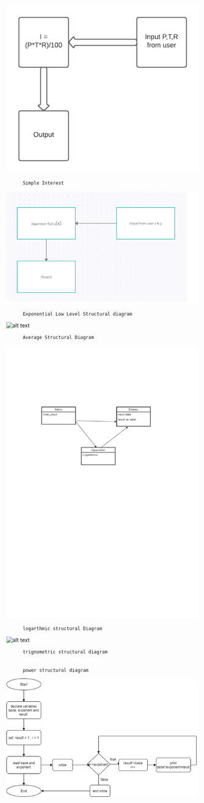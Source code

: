 ![alt text](https://github.com/99003512/SDLC_Calculator/blob/main/Architecture/Structural%20Diagrams/simple_intrestS.png)

          Simple Interest

![alt text](https://github.com/99003512/SDLC_Calculator/blob/main/Architecture/Structural%20Diagrams/Exponential%20lowlevel.png)

          Exponential Low Level Structural diagram
         
![alt text](https://github.com/99003512/SDLC_Calculator/blob/main/Architecture/Structural%20Diagrams/Average_structural.jpg)

          Average Structural Diagram
 
![alt text](https://github.com/99003512/SDLC_Calculator/blob/main/Architecture/Structural%20Diagrams/Class-Diagram-logarthmic.png)

          logarthmic structural Diagram
![alt text](https://github.com/99003512/SDLC_Calculator/blob/main/Architecture/Structural%20Diagrams/Trignometry%20structural%20diagram.png)
          
          trignometric structural diagram
          
          
          power structural diagram
          
![alt text](https://github.com/99003512/SDLC_Calculator/blob/main/Architecture/Structural%20Diagrams/power%20structural%20diagram.png)
